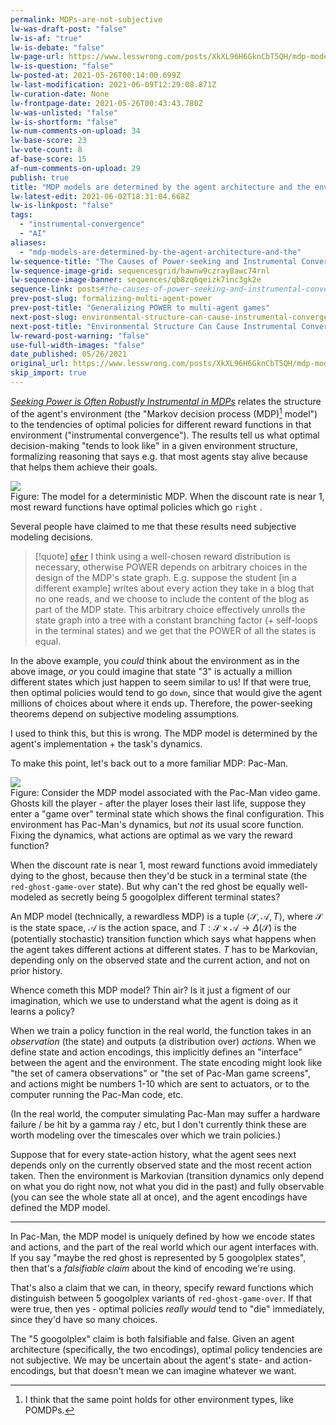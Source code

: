 ```yaml
---
permalink: MDPs-are-not-subjective
lw-was-draft-post: "false"
lw-is-af: "true"
lw-is-debate: "false"
lw-page-url: https://www.lesswrong.com/posts/XkXL96H6GknCbT5QH/mdp-models-are-determined-by-the-agent-architecture-and-the
lw-is-question: "false"
lw-posted-at: 2021-05-26T00:14:00.699Z
lw-last-modification: 2021-06-09T12:29:08.871Z
lw-curation-date: None
lw-frontpage-date: 2021-05-26T00:43:43.780Z
lw-was-unlisted: "false"
lw-is-shortform: "false"
lw-num-comments-on-upload: 34
lw-base-score: 23
lw-vote-count: 8
af-base-score: 15
af-num-comments-on-upload: 29
publish: true
title: "MDP models are determined by the agent architecture and the environmental dynamics"
lw-latest-edit: 2021-06-02T18:31:04.668Z
lw-is-linkpost: "false"
tags: 
  - "instrumental-convergence"
  - "AI"
aliases: 
  - "mdp-models-are-determined-by-the-agent-architecture-and-the"
lw-sequence-title: "The Causes of Power-seeking and Instrumental Convergence"
lw-sequence-image-grid: sequencesgrid/hawnw9czray8awc74rnl
lw-sequence-image-banner: sequences/qb8zq6qeizk7inc3gk2e
sequence-link: posts#the-causes-of-power-seeking-and-instrumental-convergence
prev-post-slug: formalizing-multi-agent-power
prev-post-title: "Generalizing POWER to multi-agent games"
next-post-slug: environmental-structure-can-cause-instrumental-convergence
next-post-title: "Environmental Structure Can Cause Instrumental Convergence"
lw-reward-post-warning: "false"
use-full-width-images: "false"
date_published: 05/26/2021
original_url: https://www.lesswrong.com/posts/XkXL96H6GknCbT5QH/mdp-models-are-determined-by-the-agent-architecture-and-the
skip_import: true
---
```

[_Seeking Power is Often Robustly Instrumental in MDPs_](/seeking-power-is-often-convergently-instrumental-in-mdps) relates the structure of the agent's environment (the "Markov decision process (MDP)[^pomdp] model") to the tendencies of optimal policies for different reward functions in that environment ("instrumental convergence"). The results tell us what optimal decision-making "tends to look like" in a given environment structure, formalizing reasoning that says e.g. that most agents stay alive because that helps them achieve their goals.

[^pomdp]: I think that the same point holds for other environment types, like POMDPs.

![](/static/images/posts/205fc7acb3e1ab7c1aa5af9239395306b4ee76d4565f33b3.avif)
<br/>Figure: The model for a deterministic MDP. When the discount rate is near 1, most reward functions have optimal policies which go `right` .

Several people have claimed to me that these results need subjective modeling decisions. 

> [!quote] [`ofer`](https://www.lesswrong.com/posts/HduCjmXTBD4xYTegv/draft-report-on-existential-risk-from-power-seeking-ai?commentId=DjjtezKuT3bCZZPJu#ay8nySSiA2SgZGAXp)
> I think using a well-chosen reward distribution is necessary, otherwise POWER depends on arbitrary choices in the design of the MDP's state graph. E.g. suppose the student \[in a different example\] writes about every action they take in a blog that no one reads, and we choose to include the content of the blog as part of the MDP state. This arbitrary choice effectively unrolls the state graph into a tree with a constant branching factor (+ self-loops in the terminal states) and we get that the POWER of all the states is equal.

In the above example, you _could_ think about the environment as in the above image, _or_ you could imagine that state "3" is actually a million different states which just happen to seem similar to us! If that were true, then optimal policies would tend to go `down`, since that would give the agent millions of choices about where it ends up. Therefore, the power-seeking theorems depend on subjective modeling assumptions.

I used to think this, but this is wrong. The MDP model is determined by the agent's implementation + the task's dynamics.

To make this point, let's back out to a more familiar MDP: Pac-Man. 

![](/static/images/posts/6fe10f812c950aa80e3bafd20aa87bc09ed60d57b1e1c6cc.avif)
<br/>Figure: Consider the MDP model associated with the Pac-Man video game. Ghosts kill the player - after the player loses their last life, suppose they enter a "game over" terminal state which shows the final configuration. This environment has Pac-Man's dynamics, but _not_ its usual score function. Fixing the dynamics, what actions are optimal as we vary the reward function?

When the discount rate is near 1, most reward functions avoid immediately dying to the ghost, because then they'd be stuck in a terminal state (the `red-ghost-game-over` state). But why can't the red ghost be equally well-modeled as secretly being 5 googolplex different terminal states?

An MDP model (technically, a rewardless MDP) is a tuple $\langle \mathcal{S}, \mathcal{A}, T \rangle$, where $\mathcal{S}$ is the state space, $\mathcal{A}$ is the action space, and $T:\mathcal{S} \times \mathcal{A}\to \Delta(\mathcal{S})$ is the (potentially stochastic) transition function which says what happens when the agent takes different actions at different states. $T$ has to be Markovian, depending only on the observed state and the current action, and not on prior history. 

Whence cometh this MDP model? Thin air? Is it just a figment of our imagination, which we use to understand what the agent is doing as it learns a policy? 

When we train a policy function in the real world, the function takes in an _observation_ (the state) and outputs (a distribution over) _actions_. When we define state and action encodings, this implicitly defines an "interface" between the agent and the environment. The state encoding might look like "the set of camera observations" or "the set of Pac-Man game screens", and actions might be numbers 1-10 which are sent to actuators, or to the computer running the Pac-Man code, etc. 

(In the real world, the computer simulating Pac-Man may suffer a hardware failure / be hit by a gamma ray / etc, but I don't currently think these are worth modeling over the timescales over which we train policies.)

Suppose that for every state-action history, what the agent sees next depends only on the currently observed state and the most recent action taken. Then the environment is Markovian (transition dynamics only depend on what you do right now, not what you did in the past) and fully observable (you can see the whole state all at once), and the agent encodings have defined the MDP model. 

---

In Pac-Man, the MDP model is uniquely defined by how we encode states and actions, and the part of the real world which our agent interfaces with. If you say "maybe the red ghost is represented by 5 googolplex states", then that's a _falsifiable claim_ about the kind of encoding we're using. 

That's also a claim that we can, in theory, specify reward functions which distinguish between 5 googolplex variants of `red-ghost-game-over`. If that were true, then yes - optimal policies _really would_ tend to "die" immediately, since they'd have so many choices. 

The "5 googolplex" claim is both falsifiable and false. Given an agent architecture (specifically, the two encodings), optimal policy tendencies are not subjective. We may be uncertain about the agent's state- and action-encodings, but that doesn't mean we can imagine whatever we want. 